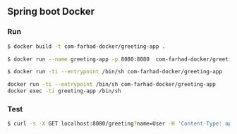## Spring boot Docker

### Run

```sh
$ docker build -t com-farhad-docker/greeting-app .
```

```sh
$ docker run --name greeting-app -p 8080:8080  com-farhad-docker/greeting-app
```


```sh
$ docker run -ti --entrypoint /bin/sh com-farhad-docker/greeting-app
```

```sh
docker run -ti --entrypoint /bin/sh com-farhad-docker/greeting-app
docker exec -ti greeting-app /bin/sh
```

### Test

```sh
$ curl -s -X GET localhost:8080/greeting?name=User -H 'Content-Type: application/json'; echo
```
